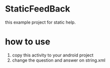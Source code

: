 # StaticFeedBack


this example project for static help.

# how to use 

1. copy this activity to your android project
2. change the question and answer on string.xml
